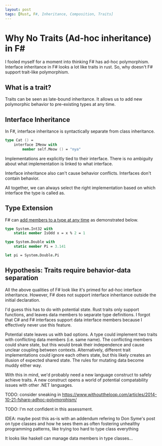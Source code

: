 ```yaml
---
layout: post
tags: [Rust, F#, Inheritance, Composition, Traits]
---
```


# Why No Traits (Ad-hoc inheritance) in F#

I fooled myself for a moment into thinking F# has ad-hoc polymorphism. Interface inheritance in F# looks a lot like traits in rust. So, why doesn't F# support trait-like polymorphism.

## What is a trait?

Traits can be seen as late-bound inheritance. It allows us to add new polymorphic behavior to pre-existing types at any time.

## Interface Inheritance
In F#, interface inheritance is syntactically separate from class inheritance. 

```fs
type Cat () =
    interface IMeow with
        member self.Meow () = "nya"
```

Implementations are explicitly tied to their interface. There is no ambiguity about what implementation is linked to what interface. 

Interface inheritance also can't cause behavior conflicts. Interfaces don't contain behavior.

All together, we can always select the right implementation based on which interface the type is called as. 


## Type Extension

F# can [add members to a type at any time](https://fsharpforfunandprofit.com/posts/type-extensions/) as demonstrated below.
```fs
type System.Int32 with
    static member IsOdd x = x % 2 = 1

type System.Double with
    static member Pi = 3.141

let pi = System.Double.Pi
```


## Hypothesis: Traits require behavior-data separation

All the above qualities of F# look like it's primed for ad-hoc interface inheritance. However, F# does not support interface inheritance outside the initial declaration.

I'd guess this has to do with potential state. Rust traits only support functions, and leaves data members to separate type definitions. I forgot that C# and F# interfaces support data interface members because I effectively never use this feature.

Potential state leaves us with bad options. A type could implement two traits with conflicting data members (i.e. same name). The conflicting members could share state, but this would break their independence and cause unclear coupling between contexts. Alternatively, different trait implementations could ignore each others state, but this likely creates an illusion of expected shared state. The rules for mutating data become muddy either way.

With this in mind, we'd probably need a new language construct to safely achieve traits. A new construct opens a world of potential compatability issues with other .NET languages.


TODO: consider sneaking in https://www.withouttheloop.com/articles/2014-10-21-fsharp-adhoc-polymorphism/

TODO: I'm not confident in this assessment. 

IDEA: maybe post this as-is with an addendum refering to Don Syme's post on type classes and how he sees them as often fostering unhealthy programming patterns, like trying too hard to type class everything

It looks like haskell can manage data members in type classes...